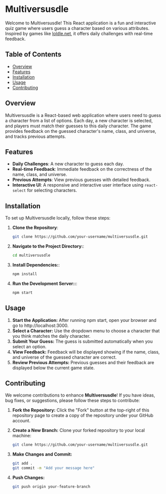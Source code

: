 # Multiversusdle

Welcome to Multiversusdle! This React application is a fun and interactive quiz game where users guess a character based on various attributes. Inspired by games like [loldle.net](https://loldle.net), it offers daily challenges with real-time feedback.

## Table of Contents
- [Overview](#overview)
- [Features](#features)
- [Installation](#installation)
- [Usage](#usage)
- [Contributing](#contributing)

## Overview
Multiversusdle is a React-based web application where users need to guess a character from a list of options. Each day, a new character is selected, and players must match their guesses to this daily character. The game provides feedback on the guessed character's name, class, and universe, and tracks previous attempts.

## Features

- **Daily Challenges**: A new character to guess each day.
- **Real-time Feedback**: Immediate feedback on the correctness of the name, class, and universe.
- **Previous Attempts**: View previous guesses with detailed feedback.
- **Interactive UI**: A responsive and interactive user interface using `react-select` for selecting characters.

## Installation

To set up Multiversusdle locally, follow these steps:

1. **Clone the Repository**:
   ```bash
   git clone https://github.com/your-username/multiversusdle.git

2. **Navigate to the Project Directory:**:
   ```bash
   cd multiversusdle
3. **Install Dependencies:**:
   ```bash
   npm install
4. **Run the Development Server::**:
   ```bash
   npm start
## Usage
  1. **Start the Application:** After running npm start, open your browser and go to http://localhost:3000.
  2. **Select a Character:** Use the dropdown menu to choose a character that you think matches the daily character.
  3. **Submit Your Guess:** The guess is submitted automatically when you select an option.
  4. **View Feedback:** Feedback will be displayed showing if the name, class, and universe of the guessed character are correct.
  5. **Review Previous Attempts:** Previous guesses and their feedback are displayed below the current game state.

## Contributing

We welcome contributions to enhance **Multiversusdle**! If you have ideas, bug fixes, or suggestions, please follow these steps to contribute:

1. **Fork the Repository:**
   Click the "Fork" button at the top-right of this repository page to create a copy of the repository under your GitHub account.

2. **Create a New Branch:**
   Clone your forked repository to your local machine:
   ```bash
   git clone https://github.com/your-username/multiversusdle.git

3. **Make Changes and Commit:**
   ```bash
   git add .
   git commit -m "Add your message here"

4. **Push Changes:**
   ```bash
   git push origin your-feature-branch

